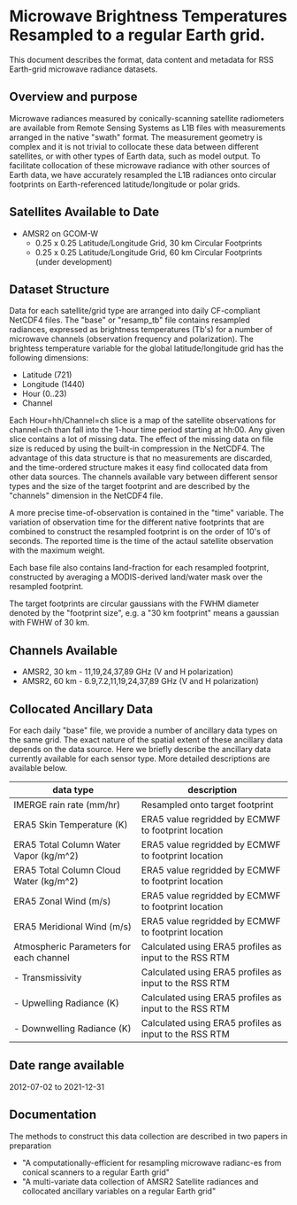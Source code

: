 # Microwave Brightness Temperatures Resampled to a regular Earth grid.

This document describes the format, data content and metadata for RSS Earth-grid microwave radiance datasets.  

## Overview and purpose
Microwave radiances measured by conically-scanning satellite radiometers are available from Remote Sensing Systems as L1B files with measurements arranged in the native "swath" format.  The measurement geometry is complex and it is not trivial to collocate these data between different satellites, or with other types of Earth data, such as model output.  To facilitate collocation of these microwave radiance with other sources of Earth data, we have accurately resampled the L1B radiances onto circular footprints on Earth-referenced latitude/longitude or polar grids.

## Satellites Available to Date
* AMSR2 on GCOM-W
    - 0.25 x 0.25 Latitude/Longitude Grid, 30 km Circular Footprints
    -  0.25 x 0.25 Latitude/Longitude Grid, 60 km Circular Footprints (under development)

## Dataset Structure
Data for each satellite/grid type are arranged into daily CF-compliant NetCDF4 files. The "base" or "resamp_tb" file contains resampled radiances, expressed as brightness temperatures (Tb's) for a number of microwave channels (observation frequency and polarization).  The brightess temperature variable for the global latitude/longitude grid has the following dimensions:

* Latitude (721)
* Longitude (1440)
* Hour (0..23)
* Channel

Each Hour=hh/Channel=ch slice is a map of the satellite observations for channel=ch than fall into the 1-hour time period starting at hh:00.  Any given slice contains a lot of missing data.  The effect of the missing data on file size is reduced by using the built-in compression in the NetCDF4.  The advantage of this data structure is that no measurements are discarded, and the time-ordered structure makes it easy find collocated data from other data sources.  The channels available vary between different sensor types and the size of the target footprint and are described by the "channels" dimension in the NetCDF4 file.

A more precise time-of-observation is contained in the "time" variable.  The variation of observation time for the different native footprints that are combined to construct the resampled footprint is on the order of 10's of seconds.  The reported time is the time of the actaul satellite observation with the maximum weight.

Each base file also contains land-fraction for each resampled footprint, constructed by averaging a MODIS-derived land/water mask over the resampled footprint.

The target footprints are circular gaussians with the FWHM diameter denoted by the "footprint size", e.g. a "30 km footprint" means a gaussian with FWHW of 30 km.

## Channels Available
* AMSR2, 30 km - 11,19,24,37,89 GHz (V and H polarization)
* AMSR2, 60 km - 6.9,7.2,11,19,24,37,89 GHz (V and H polarization)

    
## Collocated Ancillary Data
For each daily "base" file, we provide a number of ancillary data types on the same grid.  The exact nature of the spatial extent of these ancillary data depends on the data source.  Here we briefly describe the ancillary data currently available for each sensor type.  More detailed descriptions are available below.

| data type | description |
|-----------|-------------|
|IMERGE rain rate (mm/hr)| Resampled onto target footprint|
|ERA5 Skin Temperature (K)|ERA5 value regridded by ECMWF to footprint location|
|ERA5 Total Column Water Vapor (kg/m^2)|ERA5 value regridded by ECMWF to footprint location|
|ERA5 Total Column Cloud Water (kg/m^2)|ERA5 value regridded by ECMWF to footprint location|
|ERA5 Zonal Wind (m/s)|ERA5 value regridded by ECMWF to footprint location|
|ERA5 Meridional Wind (m/s)|ERA5 value regridded by ECMWF to footprint location|
|Atmospheric Parameters for each channel|Calculated using ERA5 profiles as input to the RSS RTM|
|- Transmissivity|Calculated using ERA5 profiles as input to the RSS RTM|
|- Upwelling Radiance (K)|Calculated using ERA5 profiles as input to the RSS RTM|
|- Downwelling Radiance (K)|Calculated using ERA5 profiles as input to the RSS RTM|

## Date range available
2012-07-02 to 2021-12-31

## Documentation
The methods to construct this data collection are described in two papers in preparation
* "A computationally-efficient for resampling microwave radianc-es from conical scanners to a regular Earth grid"
* "A multi-variate data collection of AMSR2 Satellite radiances and collocated ancillary variables on a regular Earth grid"









